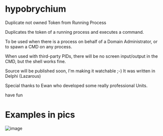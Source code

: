 # hypobrychium
Duplicate not owned Token from Running Process

Duplicates the token of a running process and executes a command.

To be used when there is a process on behalf of a Domain Administrator, or to spawn a CMD on any process.

When used with third-party PIDs, there will be no screen input/output in the CMD, but the shell works fine.

Source will be published soon, I'm making it watchable ;-)
It was written in Delphi (Lazarous)

Special thanks to Ewan who developed some really professional Units.

have fun

# Examples in pics
![image](https://github.com/foxlox/hypobrychium/assets/28823598/cf0785e0-205b-4c34-8036-0547c7761d15)


